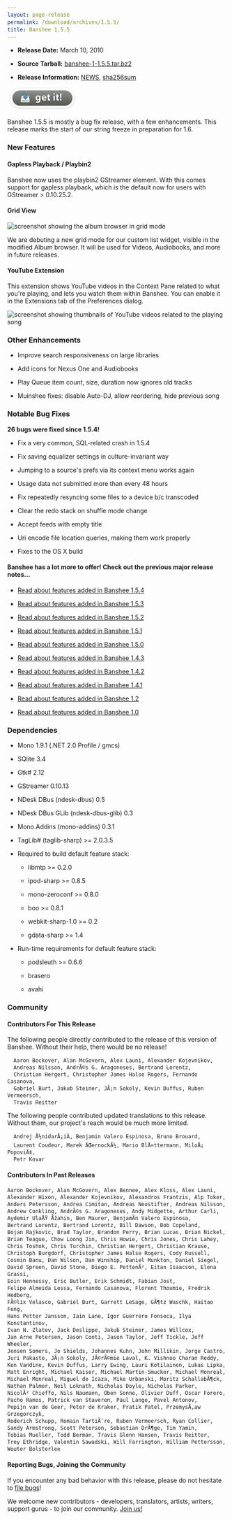 ```yaml
---
layout: page-release
permalink: /download/archives/1.5.5/
title: Banshee 1.5.5
---
```



	
  * **Release Date:** March 10, 2010

	
  * **Source Tarball:** [banshee-1-1.5.5.tar.bz2](http://download.banshee-project.org/banshee/stable/1.5.5/banshee-1-1.5.5.tar.bz2)

	
  * **Release Information:**
[NEWS](http://download.banshee-project.org/banshee/stable/1.5.5/banshee-1-1.5.5.news),
[sha256sum](http://download.banshee-project.org/banshee/stable/1.5.5/banshee-1-1.5.5.sha256sum)




[![Download Now](/images/download-button.png)](/download)



Banshee 1.5.5 is mostly a bug fix release, with a few enhancements.  This
release marks the start of our string freeze in preparation for 1.6.


### New Features



          

####  Gapless Playback / Playbin2


          

Banshee now uses the playbin2 GStreamer element.  With this comes
          support for gapless playback, which is the default now for users
          with GStreamer > 0.10.25.2.



          

####  Grid View




![screenshot showing the album browser in grid mode](http://download.banshee-project.org/shots/1.5.5/banshee-album-grid.png)


          

We are debuting a new grid mode for our custom list widget, visible
          in the modified Album browser.  It will be used for Videos,
          Audiobooks, and more in future releases.


            


          

####  YouTube Extension


          

This extension shows YouTube videos in the Context Pane related to
          what you're playing, and lets you watch them within Banshee.  You
          can enable it in the Extensions tab of the Preferences dialog.




![screenshot showing thumbnails of YouTube videos related to the playing song](http://download.banshee-project.org/shots/1.5.5/banshee-youtube.png)





### Other Enhancements





    
  * Improve search responsiveness on large libraries

    
  * Add icons for Nexus One and Audiobooks

    
  * Play Queue item count, size, duration now ignores old tracks

    
  * Muinshee fixes: disable Auto-DJ, allow reordering, hide previous song




### Notable Bug Fixes


**26 bugs were fixed since 1.5.4!**



    
  * Fix a very common, SQL-related crash in 1.5.4

    
  * Fix saving equalizer settings in culture-invariant way

    
  * Jumping to a source's prefs via its context menu works again

    
  * Usage data not submitted more than every 48 hours

    
  * Fix repeatedly resyncing some files to a device b/c transcoded

    
  * Clear the redo stack on shuffle mode change

    
  * Accept feeds with empty title

    
  * Uri encode file location queries, making them work properly

    
  * Fixes to the OS X build




#### Banshee has a lot more to offer! Check out the previous major release notes...





	
  * [Read about features added in Banshee 1.5.4](/download/archives/1.5.4)

	
  * [Read about features added in Banshee 1.5.3](/download/archives/1.5.3)

	
  * [Read about features added in Banshee 1.5.2](/download/archives/1.5.2)

	
  * [Read about features added in Banshee 1.5.1](/download/archives/1.5.1)

	
  * [Read about features added in Banshee 1.5.0](/download/archives/1.5.0)

	
  * [Read about features added in Banshee 1.4.3](/download/archives/1.4.3)

	
  * [Read about features added in Banshee 1.4.2](/download/archives/1.4.2)

	
  * [Read about features added in Banshee 1.4.1](/download/archives/1.4.1)

	
  * [Read about features added in Banshee 1.2](/download/archives/1.2.0)

	
  * [Read about features added in Banshee 1.0](/download/archives/1.0.0)




### Dependencies





	
  * Mono 1.9.1 (.NET 2.0 Profile / gmcs)

	
  * SQlite 3.4

	
  * Gtk# 2.12

	
  * GStreamer 0.10.13

	
  * NDesk DBus (ndesk-dbus) 0.5

	
  * NDesk DBus GLib (ndesk-dbus-glib) 0.3

	
  * Mono.Addins (mono-addins) 0.3.1

	
  * TagLib# (taglib-sharp) >= 2.0.3.5

	
  * Required to build default feature stack:

	
    * libmtp >= 0.2.0

	
    * ipod-sharp >= 0.8.5

	
    * mono-zeroconf >= 0.8.0

	
    * boo >= 0.8.1

    
    * webkit-sharp-1.0 >= 0.2

    
    * gdata-sharp >= 1.4




	
  * Run-time requirements for default feature stack:

	
    * podsleuth >= 0.6.6

	
    * brasero

	
    * avahi







### Community





#### Contributors For This Release


The following people directly contributed to the release of this version of Banshee. Without their help, there would be no release!


> 
      Aaron Bockover, Alan McGovern, Alex Launi, Alexander Kojevnikov,
      Andreas Nilsson, AndrÃ©s G. Aragoneses, Bertrand Lorentz,
      Christian Hergert, Christopher James Halse Rogers, Fernando Casanova,
      Gabriel Burt, Jakub Steiner, JÃ¡n Sokoly, Kevin Duffus, Ruben Vermeersch,
      Travis Reitter



The following people contributed updated translations to this release.    Without them, our project's reach would be much more limited.


> 
      Andrej Å½nidarÅ¡iÄ, Benjamin Valero Espinosa, Bruno Brouard,
      Laurent Coudeur, Marek ÄŒernockÃ½, Mario BlÃ¤ttermann, MiloÅ¡ PopoviÄ‡,
      Petr Kovar





#### Contributors In Past Releases




> 
    Aaron Bockover, Alan McGovern, Alex Bennee, Alex Kloss, Alex Launi,
    Alexander Hixon, Alexander Kojevnikov, Alexandros Frantzis, Alp Toker,
    Anders Petersson, Andrea Cimitan, Andreas Neustifter, Andreas Nilsson,
    Andrew Conkling, AndrÃ©s G. Aragoneses, Andy Midgette, Arthur Carli,
    Aydemir UlaÅŸ Åžahin, Ben Maurer, BenjamÃ­n Valero Espinosa,
    Bertrand Lorentz, Bertrand Lorentz, Bill Dawson, Bob Copeland,
    Bojan Rajkovic, Brad Taylor, Brandon Perry, Brian Lucas, Brian Nickel,
    Brian Teague, Chow Loong Jin, Chris Howie, Chris Jones, Chris Lahey,
    Chris Toshok, Chris Turchin, Christian Hergert, Christian Krause,
    Christoph Burgdorf, Christopher James Halse Rogers, Cody Russell,
    Cosmin Banu, Dan Wilson, Dan Winship, Daniel Munkton, Daniel Siegel,
    David Spreen, David Stone, Diego E. PettenÃ², Eitan Isaacson, Elena Grassi,
    Eoin Hennessy, Eric Butler, Erik Schmidt, Fabian Jost,
    Felipe Almeida Lessa, Fernando Casanova, Florent Thoumie, Fredrik Hedberg,
    FÃ©lix Velasco, Gabriel Burt, Garrett LeSage, GÃ¶tz Waschk, Haitao Feng,
    Hans Petter Jansson, Iain Lane, Igor Guerrero Fonseca, Ilya Konstantinov,
    Ivan N. Zlatev, Jack Deslippe, Jakub Steiner, James Willcox,
    Jan Arne Petersen, Jason Conti, Jason Taylor, Jeff Tickle, Jeff Wheeler,
    Jensen Somers, Jo Shields, Johannes Kuhn, John Millikin, Jorge Castro,
    Juri Pakaste, JÃ¡n Sokoly, JÃ©rÃ©mie Laval, K. Vishnoo Charan Reddy,
    Ken Vandine, Kevin Duffus, Larry Ewing, Lauri Kotilainen, Lukas Lipka,
    Matt Enright, Michael Kaiser, Michael Martin-Smucker, Michael Monreal,
    Michael Monreal, Miguel de Icaza, Mike Urbanski, Moritz SchallabÃ¶ck,
    Nathan Palmer, Neil Loknath, Nicholas Doyle, Nicholas Parker,
    NicolÃ² Chieffo, Nils Naumann, Oben Sonne, Olivier Duff, Oscar Forero,
    Pacho Ramos, Patrick van Staveren, Paul Lange, Pavel Antonov,
    Pepijn van de Geer, Peter de Kraker, Pratik Patel, PrzemysÅ‚aw Grzegorczyk,
    Roderich Schupp, Romain TartiÃ¨re, Ruben Vermeersch, Ryan Collier,
    Sandy Armstrong, Scott Peterson, Sebastian DrÃ¶ge, Tim Yamin,
    Tobias Mueller, Todd Berman, Travis Glenn Hansen, Travis Reitter,
    Trey Ethridge, Valentin Sawadski, Will Farrington, William Pettersson,
    Wouter Bolsterlee





#### Reporting Bugs, Joining the Community


If you encounter any bad behavior with this release, please do not hesitate to [file bugs](/contribute/file-bugs/)!

We welcome new contributors - developers, translators, artists, writers, support gurus - to join our community.  [Join us!](/contribute)

